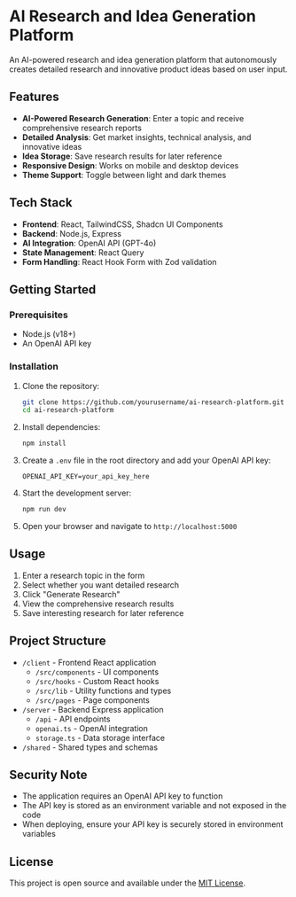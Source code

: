 # AI Research and Idea Generation Platform

An AI-powered research and idea generation platform that autonomously creates detailed research and innovative product ideas based on user input.

## Features

- **AI-Powered Research Generation**: Enter a topic and receive comprehensive research reports
- **Detailed Analysis**: Get market insights, technical analysis, and innovative ideas
- **Idea Storage**: Save research results for later reference
- **Responsive Design**: Works on mobile and desktop devices
- **Theme Support**: Toggle between light and dark themes

## Tech Stack

- **Frontend**: React, TailwindCSS, Shadcn UI Components
- **Backend**: Node.js, Express
- **AI Integration**: OpenAI API (GPT-4o)
- **State Management**: React Query
- **Form Handling**: React Hook Form with Zod validation

## Getting Started

### Prerequisites

- Node.js (v18+)
- An OpenAI API key

### Installation

1. Clone the repository:
   ```bash
   git clone https://github.com/yourusername/ai-research-platform.git
   cd ai-research-platform
   ```

2. Install dependencies:
   ```bash
   npm install
   ```

3. Create a `.env` file in the root directory and add your OpenAI API key:
   ```
   OPENAI_API_KEY=your_api_key_here
   ```

4. Start the development server:
   ```bash
   npm run dev
   ```

5. Open your browser and navigate to `http://localhost:5000`

## Usage

1. Enter a research topic in the form
2. Select whether you want detailed research
3. Click "Generate Research"
4. View the comprehensive research results
5. Save interesting research for later reference

## Project Structure

- `/client` - Frontend React application
  - `/src/components` - UI components
  - `/src/hooks` - Custom React hooks
  - `/src/lib` - Utility functions and types
  - `/src/pages` - Page components
- `/server` - Backend Express application
  - `/api` - API endpoints
  - `openai.ts` - OpenAI integration
  - `storage.ts` - Data storage interface
- `/shared` - Shared types and schemas

## Security Note

- The application requires an OpenAI API key to function
- The API key is stored as an environment variable and not exposed in the code
- When deploying, ensure your API key is securely stored in environment variables

## License

This project is open source and available under the [MIT License](LICENSE).
